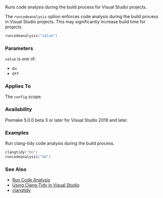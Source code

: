 Runs code analysis during the build process for Visual Studio projects.

The `runcodeanalysis` option enforces code analysis during the build process in Visual Studio projects. This may significantly increase build time for projects.

```lua
runcodeanalysis("value")
```

### Parameters ###

`value` is one of:

- `On`
- `Off`

### Applies To ###

The `config` scope.

### Availability ###

Premake 5.0.0 beta 3 or later for Visual Studio 2019 and later.

### Examples ###

Run clang-tidy code analysis during the build process.

```lua
clangtidy("On")
runcodeanalysis("On")
```

### See Also ###
* [Run Code Analysis](https://learn.microsoft.com/en-us/cpp/code-quality/quick-start-code-analysis-for-c-cpp?view=msvc-170#run-code-analysis)
* [Using Clang-Tidy in Visual Studio](https://learn.microsoft.com/en-us/cpp/code-quality/clang-tidy?view=msvc-170)
* [clangtidy](clangtidy.md)
